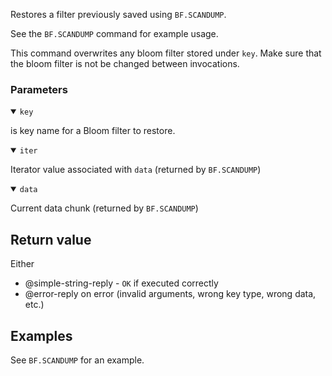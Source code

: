 Restores a filter previously saved using `BF.SCANDUMP`. 

See the `BF.SCANDUMP` command for example usage.

This command overwrites any bloom filter stored under `key`. Make sure that the bloom filter is not be changed between invocations.

### Parameters

<details open><summary><code>key</code></summary>

is key name for a Bloom filter to restore.
</details>

<details open><summary><code>iter</code></summary>

Iterator value associated with `data` (returned by `BF.SCANDUMP`)
</details>

<details open><summary><code>data</code></summary>

Current data chunk (returned by `BF.SCANDUMP`)
</details>

## Return value

Either

- @simple-string-reply - `OK` if executed correctly
- @error-reply on error (invalid arguments, wrong key type, wrong data, etc.)

## Examples

See `BF.SCANDUMP` for an example.
